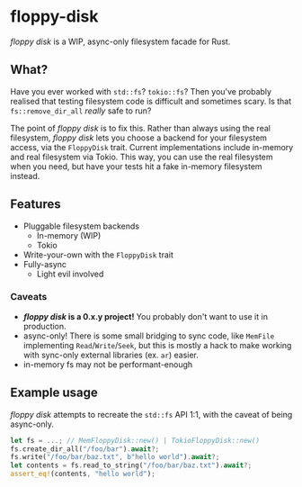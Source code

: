 # floppy-disk

*floppy disk* is a WIP, async-only filesystem facade for Rust.

## What?

Have you ever worked with `std::fs`? `tokio::fs`? Then you've probably realised
that testing filesystem code is difficult and sometimes scary. Is that
`fs::remove_dir_all` *really* safe to run?

The point of *floppy disk* is to fix this. Rather than always using the real
filesystem, *floppy disk* lets you choose a backend for your filesystem access,
via the `FloppyDisk` trait. Current implementations include in-memory and real
filesystem via Tokio. This way, you can use the real filesystem when you need,
but have your tests hit a fake in-memory filesystem instead.

## Features

- Pluggable filesystem backends
  - In-memory (WIP)
  - Tokio
- Write-your-own with the `FloppyDisk` trait
- Fully-async
  - Light evil involved

### Caveats

- ***floppy disk* is a 0.x.y project!** You probably don't want to use it in
  production.
- async-only! There is some small bridging to sync code, like `MemFile`
  implementing `Read`/`Write`/`Seek`, but this is mostly a hack to make
  working with sync-only external libraries (ex. `ar`) easier.
- in-memory fs may not be performant-enough

## Example usage

*floppy disk* attempts to recreate the `std::fs` API 1:1, with the caveat of
being async-only.

```rust
let fs = ...; // MemFloppyDisk::new() | TokioFloppyDisk::new()
fs.create_dir_all("/foo/bar").await?;
fs.write("/foo/bar/baz.txt", b"hello world").await?;
let contents = fs.read_to_string("/foo/bar/baz.txt").await?;
assert_eq!(contents, "hello world");
```
